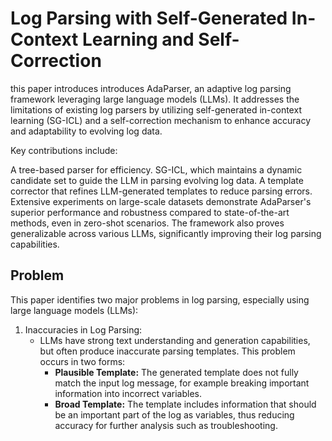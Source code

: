 # Log Parsing with Self-Generated In-Context Learning and Self-Correction



this paper introduces introduces AdaParser, an adaptive log parsing framework leveraging large language models (LLMs). It addresses the limitations of existing log parsers by utilizing self-generated in-context learning (SG-ICL) and a self-correction mechanism to enhance accuracy and adaptability to evolving log data.

Key contributions include:

A tree-based parser for efficiency.
SG-ICL, which maintains a dynamic candidate set to guide the LLM in parsing evolving log data.
A template corrector that refines LLM-generated templates to reduce parsing errors.
Extensive experiments on large-scale datasets demonstrate AdaParser's superior performance and robustness compared to state-of-the-art methods, even in zero-shot scenarios. The framework also proves generalizable across various LLMs, significantly improving their log parsing capabilities.

## Problem
This paper identifies two major problems in log parsing, especially using large language models (LLMs):

1. Inaccuracies in Log Parsing:
   - LLMs have strong text understanding and generation capabilities, but often produce inaccurate parsing templates. This problem occurs in two forms:
       - **Plausible Template:** The generated template does not fully match the input log message, for example breaking important information into incorrect variables.
       - **Broad Template:** The template includes information that should be an important part of the log as variables, thus reducing accuracy for further analysis such as troubleshooting.
